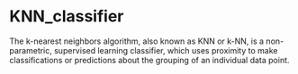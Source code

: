 # KNN_classifier
The k-nearest neighbors algorithm, also known as KNN or k-NN, is a non-parametric, supervised learning classifier, which uses proximity to make classifications or predictions about the grouping of an individual data point.
